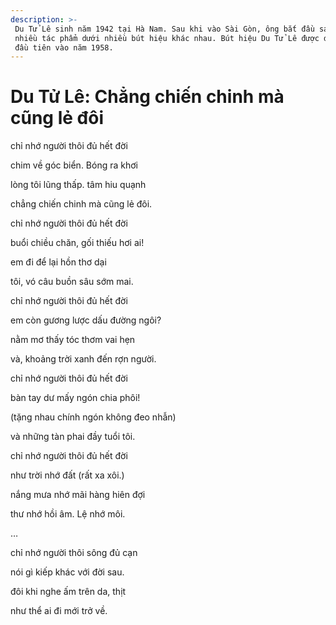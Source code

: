 ```yaml
---
description: >-
 Du Tử Lê sinh năm 1942 tại Hà Nam. Sau khi vào Sài Gòn, ông bắt đầu sáng tác
 nhiều tác phẩm dưới nhiều bút hiệu khác nhau. Bút hiệu Du Tử Lê được dùng lần
 đầu tiên vào năm 1958.
---
```


# Du Tử Lê: Chẳng chiến chinh mà cũng lẻ đôi

chỉ nhớ người thôi đủ hết đời

chim về góc biển. Bóng ra khơi

lòng tôi lũng thấp. tâm hiu quạnh

chẳng chiến chinh mà cũng lẻ đôi.

chỉ nhớ người thôi đủ hết đời

buổi chiều chăn, gối thiếu hơi ai!

em đi để lại hồn thơ dại

tôi, vó câu buồn sâu sớm mai.

chỉ nhớ người thôi đủ hết đời

em còn gương lược dấu đường ngôi?

nằm mơ thấy tóc thơm vai hẹn

và, khoảng trời xanh đến rợn người.

chỉ nhớ người thôi đủ hết đời

bàn tay dư mấy ngón chia phôi!

(tặng nhau chính ngón không đeo nhẫn)

và những tàn phai đầy tuổi tôi.

chỉ nhớ người thôi đủ hết đời

như trời nhớ đất (rất xa xôi.)

nắng mưa nhớ mãi hàng hiên đợi

thư nhớ hồi âm. Lệ nhớ môi.

…

chỉ nhớ người thôi sông đủ cạn

nói gì kiếp khác với đời sau.

đôi khi nghe ấm trên da, thịt

như thể ai đi mới trở về.
